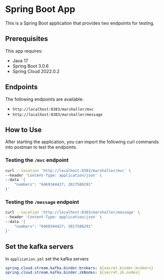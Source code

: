 # Spring Boot App

This is a Spring Boot application that provides two endpoints for testing. 

## Prerequisites

This app requires:

- Java 17
- Spring Boot 3.0.6
- Spring Cloud 2022.0.2

## Endpoints

The following endpoints are available:

- `http://localhost:8383/marshaller/mvc`
- `http://localhost:8383/marshaller/message`

## How to Use

After starting the application, you can import the following curl commands into postman to test the endpoints.

### Testing the `/mvc` endpoint

```sh
curl --location 'http://localhost:8383/marshaller/mvc' \
--header 'Content-Type: application/json' \
--data '{
    "numbers": "6469344427; 2017586291"
}'
```

### Testing the `/message` endpoint

```sh
curl --location 'http://localhost:8383/marshaller/message' \
--header 'Content-Type: application/json' \
--data '{
    "numbers": "6469344427; 2017586291"
}'
```

## Set the kafka servers

In `application.yml` set the kafka servers

```yaml
spring.cloud.stream.kafka.binder.brokers: ${secret.binder.brokers}
spring.cloud.stream.kafka.binder.zkNodes: ${secret.zk.nodes}
```
